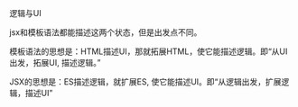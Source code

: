 逻辑与UI

jsx和模板语法都能描述这两个状态，但是出发点不同。

模板语法的思想是：HTML描述UI，那就拓展HTML，使它能描述逻辑。即“从UI出发，拓展UI, 描述逻辑。”

JSX的思想是：ES描述逻辑，就扩展ES, 使它能描述UI。即“从逻辑出发，扩展逻辑，描述UI”